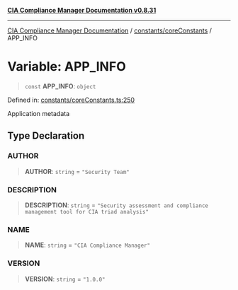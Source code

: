 [**CIA Compliance Manager Documentation v0.8.31**](../../../README.md)

***

[CIA Compliance Manager Documentation](../../../modules.md) / [constants/coreConstants](../README.md) / APP\_INFO

# Variable: APP\_INFO

> `const` **APP\_INFO**: `object`

Defined in: [constants/coreConstants.ts:250](https://github.com/Hack23/cia-compliance-manager/blob/85c025371255f412469ec0119911b7cb143a6212/src/constants/coreConstants.ts#L250)

Application metadata

## Type Declaration

### AUTHOR

> **AUTHOR**: `string` = `"Security Team"`

### DESCRIPTION

> **DESCRIPTION**: `string` = `"Security assessment and compliance management tool for CIA triad analysis"`

### NAME

> **NAME**: `string` = `"CIA Compliance Manager"`

### VERSION

> **VERSION**: `string` = `"1.0.0"`
